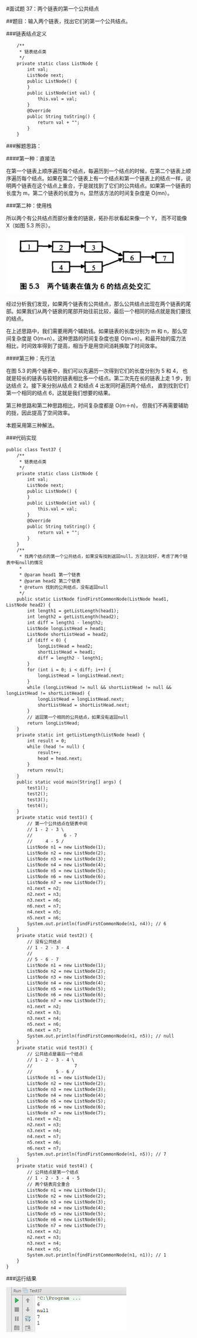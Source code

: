#面试题 37：两个链表的第一个公共结点  

##题目：输入两个链表，找出它们的第一个公共结点。

###链表结点定义

```
    /**
     * 链表结点类
     */
    private static class ListNode {
        int val;
        ListNode next;
        public ListNode() {
        }
        public ListNode(int val) {
            this.val = val;
        }
        @Override
        public String toString() {
            return val + "";
        }
    }
```

###解题思路：

####第一种：直接法 

在第一个链表上顺序遍历每个结点，每遍历到一个结点的时候，在第二个链表上顺序遍历每个结点。如果在第二个链表上有一个结点和第一个链表上的结点一样，说明两个链表在这个结点上重合，于是就找到了它们的公共结点。如果第一个链表的长度为 m，第二个链表的长度为 n，显然该方法的时间复杂度是 O(mn）。

###第二种：使用栈
 
所以两个有公共结点而部分重舍的链衰，拓扑形状看起来像一个 Y， 而不可能像 X（如图 5.3  所示）。

![](images/53.png)

经过分析我们发现，如果两个链表有公共结点，那么公共结点出现在两个链表的尾部。如果我们从两个链衰的尾部开始往前比较，最后一个相同的结点就是我们要找的结点。 

在上述思路中，我们需要用两个辅助钱。如果链表的长度分别为 m 和 n，那么空间复杂度是 O(m+n）。这种思路的时间复杂度也是 O(m+n）。和最开始的蛮力法相比，时间效率得到了提高，相当于是用空间消耗换取了时间效率。

####第三种：先行法 

在图 5.3 的两个链表中，我们可以先遍历一次得到它们的长度分别为 5 和 4， 也就是较长的链表与较短的链表相比多一个结点。第二次先在长的链表上走 1 步，到达结点 2。接下来分别从结点 2 和结点 4 出发同时遍历两个结点， 直到找到它们第一个相同的结点 6，这就是我们想要的结果。
 
第三种思路和第二种思路相比，时间复杂度都是 O(m＋n)， 但我们不再需要辅助的拢，因此提高了空间效率。

本题采用第三种解法。

###代码实现

```
public class Test37 {
    /**
     * 链表结点类
     */
    private static class ListNode {
        int val;
        ListNode next;
        public ListNode() {
        }
        public ListNode(int val) {
            this.val = val;
        }
        @Override
        public String toString() {
            return val + "";
        }
    }
    /**
     * 找两个结点的第一个公共结点，如果没有找到返回null，方法比较好，考虑了两个链表中有null的情况
     *
     * @param head1 第一个链表
     * @param head2 第二个链表
     * @return 找到的公共结点，没有返回null
     */
    public static ListNode findFirstCommonNode(ListNode head1, ListNode head2) {
        int length1 = getListLength(head1);
        int length2 = getListLength(head2);
        int diff = length1 - length2;
        ListNode longListHead = head1;
        ListNode shortListHead = head2;
        if (diff < 0) {
            longListHead = head2;
            shortListHead = head1;
            diff = length2 - length1;
        }
        for (int i = 0; i < diff; i++) {
            longListHead = longListHead.next;
        }
        while (longListHead != null && shortListHead != null && longListHead != shortListHead) {
            longListHead = longListHead.next;
            shortListHead = shortListHead.next;
        }
        // 返回第一个相同的公共结点，如果没有返回null
        return longListHead;
    }
    private static int getListLength(ListNode head) {
        int result = 0;
        while (head != null) {
            result++;
            head = head.next;
        }
        return result;
    }
    public static void main(String[] args) {
        test1();
        test2();
        test3();
        test4();
    }
    private static void test1() {
        // 第一个公共结点在链表中间
        // 1 - 2 - 3 \
        //            6 - 7
        //     4 - 5 /
        ListNode n1 = new ListNode(1);
        ListNode n2 = new ListNode(2);
        ListNode n3 = new ListNode(3);
        ListNode n4 = new ListNode(4);
        ListNode n5 = new ListNode(5);
        ListNode n6 = new ListNode(6);
        ListNode n7 = new ListNode(7);
        n1.next = n2;
        n2.next = n3;
        n3.next = n6;
        n6.next = n7;
        n4.next = n5;
        n5.next = n6;
        System.out.println(findFirstCommonNode(n1, n4)); // 6
    }
    private static void test2() {
        // 没有公共结点
        // 1 - 2 - 3 - 4
        //
        // 5 - 6 - 7
        ListNode n1 = new ListNode(1);
        ListNode n2 = new ListNode(2);
        ListNode n3 = new ListNode(3);
        ListNode n4 = new ListNode(4);
        ListNode n5 = new ListNode(5);
        ListNode n6 = new ListNode(6);
        ListNode n7 = new ListNode(7);
        n1.next = n2;
        n2.next = n3;
        n3.next = n4;
        n5.next = n6;
        n6.next = n7;
        System.out.println(findFirstCommonNode(n1, n5)); // null
    }
    private static void test3() {
        // 公共结点是最后一个结点
        // 1 - 2 - 3 - 4 \
        //                7
        //         5 - 6 /
        ListNode n1 = new ListNode(1);
        ListNode n2 = new ListNode(2);
        ListNode n3 = new ListNode(3);
        ListNode n4 = new ListNode(4);
        ListNode n5 = new ListNode(5);
        ListNode n6 = new ListNode(6);
        ListNode n7 = new ListNode(7);
        n1.next = n2;
        n2.next = n3;
        n3.next = n4;
        n4.next = n7;
        n5.next = n6;
        n6.next = n7;
        System.out.println(findFirstCommonNode(n1, n5)); // 7
    }
    private static void test4() {
        // 公共结点是第一个结点
        // 1 - 2 - 3 - 4 - 5
        // 两个链表完全重合
        ListNode n1 = new ListNode(1);
        ListNode n2 = new ListNode(2);
        ListNode n3 = new ListNode(3);
        ListNode n4 = new ListNode(4);
        ListNode n5 = new ListNode(5);
        ListNode n6 = new ListNode(6);
        ListNode n7 = new ListNode(7);
        n1.next = n2;
        n2.next = n3;
        n3.next = n4;
        n4.next = n5;
        System.out.println(findFirstCommonNode(n1, n1)); // 1
    }
}
```

###运行结果

![](images/54.png)
